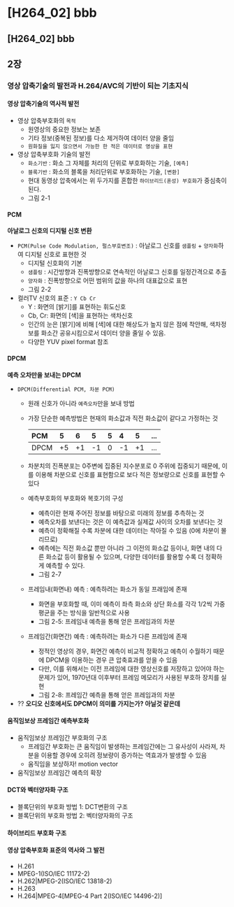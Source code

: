 # \[H264\_02\] bbb

## \[H264\_02\] bbb

## 2장

### 영상 압축기술의 발전과 H.264/AVC의 기반이 되는 기초지식

#### 영상 압축기술의 역사적 발전

* 영상 압축부호화의 `목적`
  * 원영상의 중요한 정보는 보존
  * 기타 정보\(중복된 정보\)를 다소 제거하여 데이터 양을 줄임
  * `원화질을 잃지 않으면서 가능한 한 적은 데이터로 영상을 표현`
* 영상 압축부호화 기술의 발전
  * `화소기반` : 화소 그 자체를 처리의 단위로 부호화하는 기술, `[예측]`
  * `블록기반` : 화소의 블록을 처리단위로 부호화하는 기술, `[변환]`
  * 현대 동영상 압축에서는 위 두가지를 혼합한 `하이브리드(혼성) 부호화`가 중심축이 된다.
  * 그림 2-1

#### PCM

**아날로그 신호의 디지털 신호 변환**

* `PCM(Pulse Code Modulation, 펄스부호변조)` : 아날로그 신호를 `샘플링` + `양자화`하여 디지털 신호로 표현한 것
  * 디지털 신호화의 기본
  * `샘플링` : 시간방향과 진폭방향으로 연속적인 아날로그 신호를 일정간격으로 추출
  * `양자화` : 진폭방향으로 어떤 범위의 값을 하나의 대표값으로 표현
  * 그림 2-2
* 컬러TV 신호의 표준 : `Y Cb Cr`
  * Y : 화면의 \[밝기\]를 표현하는 휘도신호
  * Cb, Cr: 화면의 \[색\]을 표현하는 색차신호
  * 인간의 눈은 \[밝기\]에 비해 \[색\]에 대한 해상도가 높지 않은 점에 착안해, 색차정보를 화소간 공유시킴으로서 데이터 양을 줄일 수 있음.
  * 다양한 YUV pixel format 참조

#### DPCM

**예측 오차만을 보내는 DPCM**

* `DPCM(Differential PCM, 차분 PCM)`
  * 원래 신호가 아니라 `예측오차`만을 보내 방법
  * 가장 단순한 예측방법은 현재의 화소값과 직전 화소값이 같다고 가정하는 것

    | PCM | 5 | 6 | 5 | 5 | 4 | 5 | ... |
    | :--- | :--- | :--- | :--- | :--- | :--- | :--- | :--- |
    | DPCM | +5 | +1 | -1 | 0 | -1 | +1 | ... |

  * 차분치의 진폭분포는 0주변에 집중된 지수분포로 0 주위에 집중되기 때문에, 이를 이용해 차분으로 신호를 표현함으로 보다 적은 정보량으로 신호를 표현할 수 있다
  * 예측부호화의 부호화와 복호기의 구성
    * 예측이란 현재 주어진 정보를 바탕으로 미래의 정보를 추측하는 것
    * 예측오차를 보낸다는 것은 이 예측값과 실제값 사이의 오차를 보낸다는 것
    * 예측이 정확해질 수록 차분에 대한 데이터는 작아질 수 있음 \(0에 차분이 몰리므로\)
    * 예측에는 직전 화소값 뿐만 아니라 그 이전의 화소값 등이나, 화면 내의 다른 화소값 등이 활용될 수 있으며, 다양한 데이터를 활용할 수록 더 정확하게 예측할 수 있다.
    *  그림 2-7
  * 프레임내\(화면내\) 예측 : 예측하려는 화소가 동일 프래임에 존재
    * 화면을 부호화할 때, 이미 예측이 좌측 화소와 상단 화소를 각각 1/2씩 가중평균을 주는 방식을 일반적으로 사용
    *  그림 2-5: 프레임내 예측을 통해 얻은 프레임과의 차분
  * 프레임간\(화면간\) 예측 : 예측하려는 화소가 다른 프레임에 존재
    * 정적인 영상의 경우, 화면간 예측이 비교적 정확하고 예측이 수월하기 때문에 DPCM을 이용하는 경우 큰 압축효과를 얻을 수 있음
    * 다만, 이를 위해서는 이전 프레임에 대한 영상신호를 저장하고 있어야 하는 문제가 있어, 1970년대 이후부터 프레임 메모리가 사용된 부호하 장치를 실현
    *  그림 2-8: 프레임간 예측을 통해 얻은 프레임과의 차분
* ?? **오디오 신호에서도 DPCM이 의미를 가지는가? 아닐것 같은데**

#### 움직임보상 프레임간 예측부호화

* 움직임보상 프레임간 부호화의 구조
  * 프레임간 부호화는 큰 움직임이 발생하는 프레임간에는 그 유사성이 사라져, 차분을 이용할 경우에 오히려 정보량이 증가하는 역효과가 발생할 수 있음
  * 움직임을 보상하자! motion vector
* 움직임보상 프레임간 예측의 확장

#### DCT와 벡터양자화 구조

* 블록단위의 부호화 방법 1: DCT변환의 구조
* 블록단위의 부호화 방법 2: 벡터양자화의 구조

#### 하이브리드 부호화 구조

#### 영상 압축부호화 표준의 역사와 그 발전

* H.261
* MPEG-1\(ISO/IEC 11172-2\)
* H.262\|MPEG-2\(ISO/IEC 13818-2\)
* H.263
* H.264\|MPEG-4\[MPEG-4 Part 2\(ISO/IEC 14496-2\)\]

